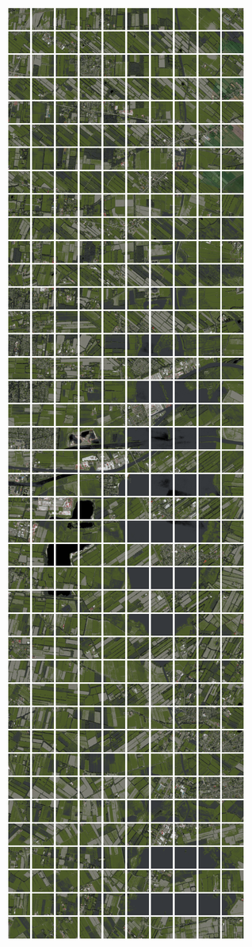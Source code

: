 <html>
<div>
<img src="https://github.com/HakkaTjakka/NL_TILE_MAP/blob/main/18/640/-1068/r.6400.-10680.png" height="44" width="44">
<img src="https://github.com/HakkaTjakka/NL_TILE_MAP/blob/main/18/640/-1068/r.6401.-10680.png" height="44" width="44">
<img src="https://github.com/HakkaTjakka/NL_TILE_MAP/blob/main/18/640/-1068/r.6402.-10680.png" height="44" width="44">
<img src="https://github.com/HakkaTjakka/NL_TILE_MAP/blob/main/18/640/-1068/r.6403.-10680.png" height="44" width="44">
<img src="https://github.com/HakkaTjakka/NL_TILE_MAP/blob/main/18/640/-1068/r.6404.-10680.png" height="44" width="44">
<img src="https://github.com/HakkaTjakka/NL_TILE_MAP/blob/main/18/640/-1068/r.6405.-10680.png" height="44" width="44">
<img src="https://github.com/HakkaTjakka/NL_TILE_MAP/blob/main/18/640/-1068/r.6406.-10680.png" height="44" width="44">
<img src="https://github.com/HakkaTjakka/NL_TILE_MAP/blob/main/18/640/-1068/r.6407.-10680.png" height="44" width="44">
<img src="https://github.com/HakkaTjakka/NL_TILE_MAP/blob/main/18/640/-1068/r.6408.-10680.png" height="44" width="44">
<img src="https://github.com/HakkaTjakka/NL_TILE_MAP/blob/main/18/640/-1068/r.6409.-10680.png" height="44" width="44">
<img src="https://github.com/HakkaTjakka/NL_TILE_MAP/blob/main/18/641/-1068/r.6410.-10680.png" height="44" width="44">
<img src="https://github.com/HakkaTjakka/NL_TILE_MAP/blob/main/18/641/-1068/r.6411.-10680.png" height="44" width="44">
<img src="https://github.com/HakkaTjakka/NL_TILE_MAP/blob/main/18/641/-1068/r.6412.-10680.png" height="44" width="44">
<img src="https://github.com/HakkaTjakka/NL_TILE_MAP/blob/main/18/641/-1068/r.6413.-10680.png" height="44" width="44">
<img src="https://github.com/HakkaTjakka/NL_TILE_MAP/blob/main/18/641/-1068/r.6414.-10680.png" height="44" width="44">
<img src="https://github.com/HakkaTjakka/NL_TILE_MAP/blob/main/18/641/-1068/r.6415.-10680.png" height="44" width="44">
<img src="https://github.com/HakkaTjakka/NL_TILE_MAP/blob/main/18/641/-1068/r.6416.-10680.png" height="44" width="44">
<img src="https://github.com/HakkaTjakka/NL_TILE_MAP/blob/main/18/641/-1068/r.6417.-10680.png" height="44" width="44">
<img src="https://github.com/HakkaTjakka/NL_TILE_MAP/blob/main/18/641/-1068/r.6418.-10680.png" height="44" width="44">
<img src="https://github.com/HakkaTjakka/NL_TILE_MAP/blob/main/18/641/-1068/r.6419.-10680.png" height="44" width="44">
<br>
<img src="https://github.com/HakkaTjakka/NL_TILE_MAP/blob/main/18/640/-1068/r.6400.-10679.png" height="44" width="44">
<img src="https://github.com/HakkaTjakka/NL_TILE_MAP/blob/main/18/640/-1068/r.6401.-10679.png" height="44" width="44">
<img src="https://github.com/HakkaTjakka/NL_TILE_MAP/blob/main/18/640/-1068/r.6402.-10679.png" height="44" width="44">
<img src="https://github.com/HakkaTjakka/NL_TILE_MAP/blob/main/18/640/-1068/r.6403.-10679.png" height="44" width="44">
<img src="https://github.com/HakkaTjakka/NL_TILE_MAP/blob/main/18/640/-1068/r.6404.-10679.png" height="44" width="44">
<img src="https://github.com/HakkaTjakka/NL_TILE_MAP/blob/main/18/640/-1068/r.6405.-10679.png" height="44" width="44">
<img src="https://github.com/HakkaTjakka/NL_TILE_MAP/blob/main/18/640/-1068/r.6406.-10679.png" height="44" width="44">
<img src="https://github.com/HakkaTjakka/NL_TILE_MAP/blob/main/18/640/-1068/r.6407.-10679.png" height="44" width="44">
<img src="https://github.com/HakkaTjakka/NL_TILE_MAP/blob/main/18/640/-1068/r.6408.-10679.png" height="44" width="44">
<img src="https://github.com/HakkaTjakka/NL_TILE_MAP/blob/main/18/640/-1068/r.6409.-10679.png" height="44" width="44">
<img src="https://github.com/HakkaTjakka/NL_TILE_MAP/blob/main/18/641/-1068/r.6410.-10679.png" height="44" width="44">
<img src="https://github.com/HakkaTjakka/NL_TILE_MAP/blob/main/18/641/-1068/r.6411.-10679.png" height="44" width="44">
<img src="https://github.com/HakkaTjakka/NL_TILE_MAP/blob/main/18/641/-1068/r.6412.-10679.png" height="44" width="44">
<img src="https://github.com/HakkaTjakka/NL_TILE_MAP/blob/main/18/641/-1068/r.6413.-10679.png" height="44" width="44">
<img src="https://github.com/HakkaTjakka/NL_TILE_MAP/blob/main/18/641/-1068/r.6414.-10679.png" height="44" width="44">
<img src="https://github.com/HakkaTjakka/NL_TILE_MAP/blob/main/18/641/-1068/r.6415.-10679.png" height="44" width="44">
<img src="https://github.com/HakkaTjakka/NL_TILE_MAP/blob/main/18/641/-1068/r.6416.-10679.png" height="44" width="44">
<img src="https://github.com/HakkaTjakka/NL_TILE_MAP/blob/main/18/641/-1068/r.6417.-10679.png" height="44" width="44">
<img src="https://github.com/HakkaTjakka/NL_TILE_MAP/blob/main/18/641/-1068/r.6418.-10679.png" height="44" width="44">
<img src="https://github.com/HakkaTjakka/NL_TILE_MAP/blob/main/18/641/-1068/r.6419.-10679.png" height="44" width="44">
<br>
<img src="https://github.com/HakkaTjakka/NL_TILE_MAP/blob/main/18/640/-1068/r.6400.-10678.png" height="44" width="44">
<img src="https://github.com/HakkaTjakka/NL_TILE_MAP/blob/main/18/640/-1068/r.6401.-10678.png" height="44" width="44">
<img src="https://github.com/HakkaTjakka/NL_TILE_MAP/blob/main/18/640/-1068/r.6402.-10678.png" height="44" width="44">
<img src="https://github.com/HakkaTjakka/NL_TILE_MAP/blob/main/18/640/-1068/r.6403.-10678.png" height="44" width="44">
<img src="https://github.com/HakkaTjakka/NL_TILE_MAP/blob/main/18/640/-1068/r.6404.-10678.png" height="44" width="44">
<img src="https://github.com/HakkaTjakka/NL_TILE_MAP/blob/main/18/640/-1068/r.6405.-10678.png" height="44" width="44">
<img src="https://github.com/HakkaTjakka/NL_TILE_MAP/blob/main/18/640/-1068/r.6406.-10678.png" height="44" width="44">
<img src="https://github.com/HakkaTjakka/NL_TILE_MAP/blob/main/18/640/-1068/r.6407.-10678.png" height="44" width="44">
<img src="https://github.com/HakkaTjakka/NL_TILE_MAP/blob/main/18/640/-1068/r.6408.-10678.png" height="44" width="44">
<img src="https://github.com/HakkaTjakka/NL_TILE_MAP/blob/main/18/640/-1068/r.6409.-10678.png" height="44" width="44">
<img src="https://github.com/HakkaTjakka/NL_TILE_MAP/blob/main/18/641/-1068/r.6410.-10678.png" height="44" width="44">
<img src="https://github.com/HakkaTjakka/NL_TILE_MAP/blob/main/18/641/-1068/r.6411.-10678.png" height="44" width="44">
<img src="https://github.com/HakkaTjakka/NL_TILE_MAP/blob/main/18/641/-1068/r.6412.-10678.png" height="44" width="44">
<img src="https://github.com/HakkaTjakka/NL_TILE_MAP/blob/main/18/641/-1068/r.6413.-10678.png" height="44" width="44">
<img src="https://github.com/HakkaTjakka/NL_TILE_MAP/blob/main/18/641/-1068/r.6414.-10678.png" height="44" width="44">
<img src="https://github.com/HakkaTjakka/NL_TILE_MAP/blob/main/18/641/-1068/r.6415.-10678.png" height="44" width="44">
<img src="https://github.com/HakkaTjakka/NL_TILE_MAP/blob/main/18/641/-1068/r.6416.-10678.png" height="44" width="44">
<img src="https://github.com/HakkaTjakka/NL_TILE_MAP/blob/main/18/641/-1068/r.6417.-10678.png" height="44" width="44">
<img src="https://github.com/HakkaTjakka/NL_TILE_MAP/blob/main/18/641/-1068/r.6418.-10678.png" height="44" width="44">
<img src="https://github.com/HakkaTjakka/NL_TILE_MAP/blob/main/18/641/-1068/r.6419.-10678.png" height="44" width="44">
<br>
<img src="https://github.com/HakkaTjakka/NL_TILE_MAP/blob/main/18/640/-1068/r.6400.-10677.png" height="44" width="44">
<img src="https://github.com/HakkaTjakka/NL_TILE_MAP/blob/main/18/640/-1068/r.6401.-10677.png" height="44" width="44">
<img src="https://github.com/HakkaTjakka/NL_TILE_MAP/blob/main/18/640/-1068/r.6402.-10677.png" height="44" width="44">
<img src="https://github.com/HakkaTjakka/NL_TILE_MAP/blob/main/18/640/-1068/r.6403.-10677.png" height="44" width="44">
<img src="https://github.com/HakkaTjakka/NL_TILE_MAP/blob/main/18/640/-1068/r.6404.-10677.png" height="44" width="44">
<img src="https://github.com/HakkaTjakka/NL_TILE_MAP/blob/main/18/640/-1068/r.6405.-10677.png" height="44" width="44">
<img src="https://github.com/HakkaTjakka/NL_TILE_MAP/blob/main/18/640/-1068/r.6406.-10677.png" height="44" width="44">
<img src="https://github.com/HakkaTjakka/NL_TILE_MAP/blob/main/18/640/-1068/r.6407.-10677.png" height="44" width="44">
<img src="https://github.com/HakkaTjakka/NL_TILE_MAP/blob/main/18/640/-1068/r.6408.-10677.png" height="44" width="44">
<img src="https://github.com/HakkaTjakka/NL_TILE_MAP/blob/main/18/640/-1068/r.6409.-10677.png" height="44" width="44">
<img src="https://github.com/HakkaTjakka/NL_TILE_MAP/blob/main/18/641/-1068/r.6410.-10677.png" height="44" width="44">
<img src="https://github.com/HakkaTjakka/NL_TILE_MAP/blob/main/18/641/-1068/r.6411.-10677.png" height="44" width="44">
<img src="https://github.com/HakkaTjakka/NL_TILE_MAP/blob/main/18/641/-1068/r.6412.-10677.png" height="44" width="44">
<img src="https://github.com/HakkaTjakka/NL_TILE_MAP/blob/main/18/641/-1068/r.6413.-10677.png" height="44" width="44">
<img src="https://github.com/HakkaTjakka/NL_TILE_MAP/blob/main/18/641/-1068/r.6414.-10677.png" height="44" width="44">
<img src="https://github.com/HakkaTjakka/NL_TILE_MAP/blob/main/18/641/-1068/r.6415.-10677.png" height="44" width="44">
<img src="https://github.com/HakkaTjakka/NL_TILE_MAP/blob/main/18/641/-1068/r.6416.-10677.png" height="44" width="44">
<img src="https://github.com/HakkaTjakka/NL_TILE_MAP/blob/main/18/641/-1068/r.6417.-10677.png" height="44" width="44">
<img src="https://github.com/HakkaTjakka/NL_TILE_MAP/blob/main/18/641/-1068/r.6418.-10677.png" height="44" width="44">
<img src="https://github.com/HakkaTjakka/NL_TILE_MAP/blob/main/18/641/-1068/r.6419.-10677.png" height="44" width="44">
<br>
<img src="https://github.com/HakkaTjakka/NL_TILE_MAP/blob/main/18/640/-1068/r.6400.-10676.png" height="44" width="44">
<img src="https://github.com/HakkaTjakka/NL_TILE_MAP/blob/main/18/640/-1068/r.6401.-10676.png" height="44" width="44">
<img src="https://github.com/HakkaTjakka/NL_TILE_MAP/blob/main/18/640/-1068/r.6402.-10676.png" height="44" width="44">
<img src="https://github.com/HakkaTjakka/NL_TILE_MAP/blob/main/18/640/-1068/r.6403.-10676.png" height="44" width="44">
<img src="https://github.com/HakkaTjakka/NL_TILE_MAP/blob/main/18/640/-1068/r.6404.-10676.png" height="44" width="44">
<img src="https://github.com/HakkaTjakka/NL_TILE_MAP/blob/main/18/640/-1068/r.6405.-10676.png" height="44" width="44">
<img src="https://github.com/HakkaTjakka/NL_TILE_MAP/blob/main/18/640/-1068/r.6406.-10676.png" height="44" width="44">
<img src="https://github.com/HakkaTjakka/NL_TILE_MAP/blob/main/18/640/-1068/r.6407.-10676.png" height="44" width="44">
<img src="https://github.com/HakkaTjakka/NL_TILE_MAP/blob/main/18/640/-1068/r.6408.-10676.png" height="44" width="44">
<img src="https://github.com/HakkaTjakka/NL_TILE_MAP/blob/main/18/640/-1068/r.6409.-10676.png" height="44" width="44">
<img src="https://github.com/HakkaTjakka/NL_TILE_MAP/blob/main/18/641/-1068/r.6410.-10676.png" height="44" width="44">
<img src="https://github.com/HakkaTjakka/NL_TILE_MAP/blob/main/18/641/-1068/r.6411.-10676.png" height="44" width="44">
<img src="https://github.com/HakkaTjakka/NL_TILE_MAP/blob/main/18/641/-1068/r.6412.-10676.png" height="44" width="44">
<img src="https://github.com/HakkaTjakka/NL_TILE_MAP/blob/main/18/641/-1068/r.6413.-10676.png" height="44" width="44">
<img src="https://github.com/HakkaTjakka/NL_TILE_MAP/blob/main/18/641/-1068/r.6414.-10676.png" height="44" width="44">
<img src="https://github.com/HakkaTjakka/NL_TILE_MAP/blob/main/18/641/-1068/r.6415.-10676.png" height="44" width="44">
<img src="https://github.com/HakkaTjakka/NL_TILE_MAP/blob/main/18/641/-1068/r.6416.-10676.png" height="44" width="44">
<img src="https://github.com/HakkaTjakka/NL_TILE_MAP/blob/main/18/641/-1068/r.6417.-10676.png" height="44" width="44">
<img src="https://github.com/HakkaTjakka/NL_TILE_MAP/blob/main/18/641/-1068/r.6418.-10676.png" height="44" width="44">
<img src="https://github.com/HakkaTjakka/NL_TILE_MAP/blob/main/18/641/-1068/r.6419.-10676.png" height="44" width="44">
<br>
<img src="https://github.com/HakkaTjakka/NL_TILE_MAP/blob/main/18/640/-1068/r.6400.-10675.png" height="44" width="44">
<img src="https://github.com/HakkaTjakka/NL_TILE_MAP/blob/main/18/640/-1068/r.6401.-10675.png" height="44" width="44">
<img src="https://github.com/HakkaTjakka/NL_TILE_MAP/blob/main/18/640/-1068/r.6402.-10675.png" height="44" width="44">
<img src="https://github.com/HakkaTjakka/NL_TILE_MAP/blob/main/18/640/-1068/r.6403.-10675.png" height="44" width="44">
<img src="https://github.com/HakkaTjakka/NL_TILE_MAP/blob/main/18/640/-1068/r.6404.-10675.png" height="44" width="44">
<img src="https://github.com/HakkaTjakka/NL_TILE_MAP/blob/main/18/640/-1068/r.6405.-10675.png" height="44" width="44">
<img src="https://github.com/HakkaTjakka/NL_TILE_MAP/blob/main/18/640/-1068/r.6406.-10675.png" height="44" width="44">
<img src="https://github.com/HakkaTjakka/NL_TILE_MAP/blob/main/18/640/-1068/r.6407.-10675.png" height="44" width="44">
<img src="https://github.com/HakkaTjakka/NL_TILE_MAP/blob/main/18/640/-1068/r.6408.-10675.png" height="44" width="44">
<img src="https://github.com/HakkaTjakka/NL_TILE_MAP/blob/main/18/640/-1068/r.6409.-10675.png" height="44" width="44">
<img src="https://github.com/HakkaTjakka/NL_TILE_MAP/blob/main/18/641/-1068/r.6410.-10675.png" height="44" width="44">
<img src="https://github.com/HakkaTjakka/NL_TILE_MAP/blob/main/18/641/-1068/r.6411.-10675.png" height="44" width="44">
<img src="https://github.com/HakkaTjakka/NL_TILE_MAP/blob/main/18/641/-1068/r.6412.-10675.png" height="44" width="44">
<img src="https://github.com/HakkaTjakka/NL_TILE_MAP/blob/main/18/641/-1068/r.6413.-10675.png" height="44" width="44">
<img src="https://github.com/HakkaTjakka/NL_TILE_MAP/blob/main/18/641/-1068/r.6414.-10675.png" height="44" width="44">
<img src="https://github.com/HakkaTjakka/NL_TILE_MAP/blob/main/18/641/-1068/r.6415.-10675.png" height="44" width="44">
<img src="https://github.com/HakkaTjakka/NL_TILE_MAP/blob/main/18/641/-1068/r.6416.-10675.png" height="44" width="44">
<img src="https://github.com/HakkaTjakka/NL_TILE_MAP/blob/main/18/641/-1068/r.6417.-10675.png" height="44" width="44">
<img src="https://github.com/HakkaTjakka/NL_TILE_MAP/blob/main/18/641/-1068/r.6418.-10675.png" height="44" width="44">
<img src="https://github.com/HakkaTjakka/NL_TILE_MAP/blob/main/18/641/-1068/r.6419.-10675.png" height="44" width="44">
<br>
<img src="https://github.com/HakkaTjakka/NL_TILE_MAP/blob/main/18/640/-1068/r.6400.-10674.png" height="44" width="44">
<img src="https://github.com/HakkaTjakka/NL_TILE_MAP/blob/main/18/640/-1068/r.6401.-10674.png" height="44" width="44">
<img src="https://github.com/HakkaTjakka/NL_TILE_MAP/blob/main/18/640/-1068/r.6402.-10674.png" height="44" width="44">
<img src="https://github.com/HakkaTjakka/NL_TILE_MAP/blob/main/18/640/-1068/r.6403.-10674.png" height="44" width="44">
<img src="https://github.com/HakkaTjakka/NL_TILE_MAP/blob/main/18/640/-1068/r.6404.-10674.png" height="44" width="44">
<img src="https://github.com/HakkaTjakka/NL_TILE_MAP/blob/main/18/640/-1068/r.6405.-10674.png" height="44" width="44">
<img src="https://github.com/HakkaTjakka/NL_TILE_MAP/blob/main/18/640/-1068/r.6406.-10674.png" height="44" width="44">
<img src="https://github.com/HakkaTjakka/NL_TILE_MAP/blob/main/18/640/-1068/r.6407.-10674.png" height="44" width="44">
<img src="https://github.com/HakkaTjakka/NL_TILE_MAP/blob/main/18/640/-1068/r.6408.-10674.png" height="44" width="44">
<img src="https://github.com/HakkaTjakka/NL_TILE_MAP/blob/main/18/640/-1068/r.6409.-10674.png" height="44" width="44">
<img src="https://github.com/HakkaTjakka/NL_TILE_MAP/blob/main/18/641/-1068/r.6410.-10674.png" height="44" width="44">
<img src="https://github.com/HakkaTjakka/NL_TILE_MAP/blob/main/18/641/-1068/r.6411.-10674.png" height="44" width="44">
<img src="https://github.com/HakkaTjakka/NL_TILE_MAP/blob/main/18/641/-1068/r.6412.-10674.png" height="44" width="44">
<img src="https://github.com/HakkaTjakka/NL_TILE_MAP/blob/main/18/641/-1068/r.6413.-10674.png" height="44" width="44">
<img src="https://github.com/HakkaTjakka/NL_TILE_MAP/blob/main/18/641/-1068/r.6414.-10674.png" height="44" width="44">
<img src="https://github.com/HakkaTjakka/NL_TILE_MAP/blob/main/18/641/-1068/r.6415.-10674.png" height="44" width="44">
<img src="https://github.com/HakkaTjakka/NL_TILE_MAP/blob/main/18/641/-1068/r.6416.-10674.png" height="44" width="44">
<img src="https://github.com/HakkaTjakka/NL_TILE_MAP/blob/main/18/641/-1068/r.6417.-10674.png" height="44" width="44">
<img src="https://github.com/HakkaTjakka/NL_TILE_MAP/blob/main/18/641/-1068/r.6418.-10674.png" height="44" width="44">
<img src="https://github.com/HakkaTjakka/NL_TILE_MAP/blob/main/18/641/-1068/r.6419.-10674.png" height="44" width="44">
<br>
<img src="https://github.com/HakkaTjakka/NL_TILE_MAP/blob/main/18/640/-1068/r.6400.-10673.png" height="44" width="44">
<img src="https://github.com/HakkaTjakka/NL_TILE_MAP/blob/main/18/640/-1068/r.6401.-10673.png" height="44" width="44">
<img src="https://github.com/HakkaTjakka/NL_TILE_MAP/blob/main/18/640/-1068/r.6402.-10673.png" height="44" width="44">
<img src="https://github.com/HakkaTjakka/NL_TILE_MAP/blob/main/18/640/-1068/r.6403.-10673.png" height="44" width="44">
<img src="https://github.com/HakkaTjakka/NL_TILE_MAP/blob/main/18/640/-1068/r.6404.-10673.png" height="44" width="44">
<img src="https://github.com/HakkaTjakka/NL_TILE_MAP/blob/main/18/640/-1068/r.6405.-10673.png" height="44" width="44">
<img src="https://github.com/HakkaTjakka/NL_TILE_MAP/blob/main/18/640/-1068/r.6406.-10673.png" height="44" width="44">
<img src="https://github.com/HakkaTjakka/NL_TILE_MAP/blob/main/18/640/-1068/r.6407.-10673.png" height="44" width="44">
<img src="https://github.com/HakkaTjakka/NL_TILE_MAP/blob/main/18/640/-1068/r.6408.-10673.png" height="44" width="44">
<img src="https://github.com/HakkaTjakka/NL_TILE_MAP/blob/main/18/640/-1068/r.6409.-10673.png" height="44" width="44">
<img src="https://github.com/HakkaTjakka/NL_TILE_MAP/blob/main/18/641/-1068/r.6410.-10673.png" height="44" width="44">
<img src="https://github.com/HakkaTjakka/NL_TILE_MAP/blob/main/18/641/-1068/r.6411.-10673.png" height="44" width="44">
<img src="https://github.com/HakkaTjakka/NL_TILE_MAP/blob/main/18/641/-1068/r.6412.-10673.png" height="44" width="44">
<img src="https://github.com/HakkaTjakka/NL_TILE_MAP/blob/main/18/641/-1068/r.6413.-10673.png" height="44" width="44">
<img src="https://github.com/HakkaTjakka/NL_TILE_MAP/blob/main/18/641/-1068/r.6414.-10673.png" height="44" width="44">
<img src="https://github.com/HakkaTjakka/NL_TILE_MAP/blob/main/18/641/-1068/r.6415.-10673.png" height="44" width="44">
<img src="https://github.com/HakkaTjakka/NL_TILE_MAP/blob/main/18/641/-1068/r.6416.-10673.png" height="44" width="44">
<img src="https://github.com/HakkaTjakka/NL_TILE_MAP/blob/main/18/641/-1068/r.6417.-10673.png" height="44" width="44">
<img src="https://github.com/HakkaTjakka/NL_TILE_MAP/blob/main/18/641/-1068/r.6418.-10673.png" height="44" width="44">
<img src="https://github.com/HakkaTjakka/NL_TILE_MAP/blob/main/18/641/-1068/r.6419.-10673.png" height="44" width="44">
<br>
<img src="https://github.com/HakkaTjakka/NL_TILE_MAP/blob/main/18/640/-1068/r.6400.-10672.png" height="44" width="44">
<img src="https://github.com/HakkaTjakka/NL_TILE_MAP/blob/main/18/640/-1068/r.6401.-10672.png" height="44" width="44">
<img src="https://github.com/HakkaTjakka/NL_TILE_MAP/blob/main/18/640/-1068/r.6402.-10672.png" height="44" width="44">
<img src="https://github.com/HakkaTjakka/NL_TILE_MAP/blob/main/18/640/-1068/r.6403.-10672.png" height="44" width="44">
<img src="https://github.com/HakkaTjakka/NL_TILE_MAP/blob/main/18/640/-1068/r.6404.-10672.png" height="44" width="44">
<img src="https://github.com/HakkaTjakka/NL_TILE_MAP/blob/main/18/640/-1068/r.6405.-10672.png" height="44" width="44">
<img src="https://github.com/HakkaTjakka/NL_TILE_MAP/blob/main/18/640/-1068/r.6406.-10672.png" height="44" width="44">
<img src="https://github.com/HakkaTjakka/NL_TILE_MAP/blob/main/18/640/-1068/r.6407.-10672.png" height="44" width="44">
<img src="https://github.com/HakkaTjakka/NL_TILE_MAP/blob/main/18/640/-1068/r.6408.-10672.png" height="44" width="44">
<img src="https://github.com/HakkaTjakka/NL_TILE_MAP/blob/main/18/640/-1068/r.6409.-10672.png" height="44" width="44">
<img src="https://github.com/HakkaTjakka/NL_TILE_MAP/blob/main/18/641/-1068/r.6410.-10672.png" height="44" width="44">
<img src="https://github.com/HakkaTjakka/NL_TILE_MAP/blob/main/18/641/-1068/r.6411.-10672.png" height="44" width="44">
<img src="https://github.com/HakkaTjakka/NL_TILE_MAP/blob/main/18/641/-1068/r.6412.-10672.png" height="44" width="44">
<img src="https://github.com/HakkaTjakka/NL_TILE_MAP/blob/main/18/641/-1068/r.6413.-10672.png" height="44" width="44">
<img src="https://github.com/HakkaTjakka/NL_TILE_MAP/blob/main/18/641/-1068/r.6414.-10672.png" height="44" width="44">
<img src="https://github.com/HakkaTjakka/NL_TILE_MAP/blob/main/18/641/-1068/r.6415.-10672.png" height="44" width="44">
<img src="https://github.com/HakkaTjakka/NL_TILE_MAP/blob/main/18/641/-1068/r.6416.-10672.png" height="44" width="44">
<img src="https://github.com/HakkaTjakka/NL_TILE_MAP/blob/main/18/641/-1068/r.6417.-10672.png" height="44" width="44">
<img src="https://github.com/HakkaTjakka/NL_TILE_MAP/blob/main/18/641/-1068/r.6418.-10672.png" height="44" width="44">
<img src="https://github.com/HakkaTjakka/NL_TILE_MAP/blob/main/18/641/-1068/r.6419.-10672.png" height="44" width="44">
<br>
<img src="https://github.com/HakkaTjakka/NL_TILE_MAP/blob/main/18/640/-1068/r.6400.-10671.png" height="44" width="44">
<img src="https://github.com/HakkaTjakka/NL_TILE_MAP/blob/main/18/640/-1068/r.6401.-10671.png" height="44" width="44">
<img src="https://github.com/HakkaTjakka/NL_TILE_MAP/blob/main/18/640/-1068/r.6402.-10671.png" height="44" width="44">
<img src="https://github.com/HakkaTjakka/NL_TILE_MAP/blob/main/18/640/-1068/r.6403.-10671.png" height="44" width="44">
<img src="https://github.com/HakkaTjakka/NL_TILE_MAP/blob/main/18/640/-1068/r.6404.-10671.png" height="44" width="44">
<img src="https://github.com/HakkaTjakka/NL_TILE_MAP/blob/main/18/640/-1068/r.6405.-10671.png" height="44" width="44">
<img src="https://github.com/HakkaTjakka/NL_TILE_MAP/blob/main/18/640/-1068/r.6406.-10671.png" height="44" width="44">
<img src="https://github.com/HakkaTjakka/NL_TILE_MAP/blob/main/18/640/-1068/r.6407.-10671.png" height="44" width="44">
<img src="https://github.com/HakkaTjakka/NL_TILE_MAP/blob/main/18/640/-1068/r.6408.-10671.png" height="44" width="44">
<img src="https://github.com/HakkaTjakka/NL_TILE_MAP/blob/main/18/640/-1068/r.6409.-10671.png" height="44" width="44">
<img src="https://github.com/HakkaTjakka/NL_TILE_MAP/blob/main/18/641/-1068/r.6410.-10671.png" height="44" width="44">
<img src="https://github.com/HakkaTjakka/NL_TILE_MAP/blob/main/18/641/-1068/r.6411.-10671.png" height="44" width="44">
<img src="https://github.com/HakkaTjakka/NL_TILE_MAP/blob/main/18/641/-1068/r.6412.-10671.png" height="44" width="44">
<img src="https://github.com/HakkaTjakka/NL_TILE_MAP/blob/main/18/641/-1068/r.6413.-10671.png" height="44" width="44">
<img src="https://github.com/HakkaTjakka/NL_TILE_MAP/blob/main/18/641/-1068/r.6414.-10671.png" height="44" width="44">
<img src="https://github.com/HakkaTjakka/NL_TILE_MAP/blob/main/18/641/-1068/r.6415.-10671.png" height="44" width="44">
<img src="https://github.com/HakkaTjakka/NL_TILE_MAP/blob/main/18/641/-1068/r.6416.-10671.png" height="44" width="44">
<img src="https://github.com/HakkaTjakka/NL_TILE_MAP/blob/main/18/641/-1068/r.6417.-10671.png" height="44" width="44">
<img src="https://github.com/HakkaTjakka/NL_TILE_MAP/blob/main/18/641/-1068/r.6418.-10671.png" height="44" width="44">
<img src="https://github.com/HakkaTjakka/NL_TILE_MAP/blob/main/18/641/-1068/r.6419.-10671.png" height="44" width="44">
<br>
<img src="https://github.com/HakkaTjakka/NL_TILE_MAP/blob/main/18/640/-1067/r.6400.-10670.png" height="44" width="44">
<img src="https://github.com/HakkaTjakka/NL_TILE_MAP/blob/main/18/640/-1067/r.6401.-10670.png" height="44" width="44">
<img src="https://github.com/HakkaTjakka/NL_TILE_MAP/blob/main/18/640/-1067/r.6402.-10670.png" height="44" width="44">
<img src="https://github.com/HakkaTjakka/NL_TILE_MAP/blob/main/18/640/-1067/r.6403.-10670.png" height="44" width="44">
<img src="https://github.com/HakkaTjakka/NL_TILE_MAP/blob/main/18/640/-1067/r.6404.-10670.png" height="44" width="44">
<img src="https://github.com/HakkaTjakka/NL_TILE_MAP/blob/main/18/640/-1067/r.6405.-10670.png" height="44" width="44">
<img src="https://github.com/HakkaTjakka/NL_TILE_MAP/blob/main/18/640/-1067/r.6406.-10670.png" height="44" width="44">
<img src="https://github.com/HakkaTjakka/NL_TILE_MAP/blob/main/18/640/-1067/r.6407.-10670.png" height="44" width="44">
<img src="https://github.com/HakkaTjakka/NL_TILE_MAP/blob/main/18/640/-1067/r.6408.-10670.png" height="44" width="44">
<img src="https://github.com/HakkaTjakka/NL_TILE_MAP/blob/main/18/640/-1067/r.6409.-10670.png" height="44" width="44">
<img src="https://github.com/HakkaTjakka/NL_TILE_MAP/blob/main/18/641/-1067/r.6410.-10670.png" height="44" width="44">
<img src="https://github.com/HakkaTjakka/NL_TILE_MAP/blob/main/18/641/-1067/r.6411.-10670.png" height="44" width="44">
<img src="https://github.com/HakkaTjakka/NL_TILE_MAP/blob/main/18/641/-1067/r.6412.-10670.png" height="44" width="44">
<img src="https://github.com/HakkaTjakka/NL_TILE_MAP/blob/main/18/641/-1067/r.6413.-10670.png" height="44" width="44">
<img src="https://github.com/HakkaTjakka/NL_TILE_MAP/blob/main/18/641/-1067/r.6414.-10670.png" height="44" width="44">
<img src="https://github.com/HakkaTjakka/NL_TILE_MAP/blob/main/18/641/-1067/r.6415.-10670.png" height="44" width="44">
<img src="https://github.com/HakkaTjakka/NL_TILE_MAP/blob/main/18/641/-1067/r.6416.-10670.png" height="44" width="44">
<img src="https://github.com/HakkaTjakka/NL_TILE_MAP/blob/main/18/641/-1067/r.6417.-10670.png" height="44" width="44">
<img src="https://github.com/HakkaTjakka/NL_TILE_MAP/blob/main/18/641/-1067/r.6418.-10670.png" height="44" width="44">
<img src="https://github.com/HakkaTjakka/NL_TILE_MAP/blob/main/18/641/-1067/r.6419.-10670.png" height="44" width="44">
<br>
<img src="https://github.com/HakkaTjakka/NL_TILE_MAP/blob/main/18/640/-1067/r.6400.-10669.png" height="44" width="44">
<img src="https://github.com/HakkaTjakka/NL_TILE_MAP/blob/main/18/640/-1067/r.6401.-10669.png" height="44" width="44">
<img src="https://github.com/HakkaTjakka/NL_TILE_MAP/blob/main/18/640/-1067/r.6402.-10669.png" height="44" width="44">
<img src="https://github.com/HakkaTjakka/NL_TILE_MAP/blob/main/18/640/-1067/r.6403.-10669.png" height="44" width="44">
<img src="https://github.com/HakkaTjakka/NL_TILE_MAP/blob/main/18/640/-1067/r.6404.-10669.png" height="44" width="44">
<img src="https://github.com/HakkaTjakka/NL_TILE_MAP/blob/main/18/640/-1067/r.6405.-10669.png" height="44" width="44">
<img src="https://github.com/HakkaTjakka/NL_TILE_MAP/blob/main/18/640/-1067/r.6406.-10669.png" height="44" width="44">
<img src="https://github.com/HakkaTjakka/NL_TILE_MAP/blob/main/18/640/-1067/r.6407.-10669.png" height="44" width="44">
<img src="https://github.com/HakkaTjakka/NL_TILE_MAP/blob/main/18/640/-1067/r.6408.-10669.png" height="44" width="44">
<img src="https://github.com/HakkaTjakka/NL_TILE_MAP/blob/main/18/640/-1067/r.6409.-10669.png" height="44" width="44">
<img src="https://github.com/HakkaTjakka/NL_TILE_MAP/blob/main/18/641/-1067/r.6410.-10669.png" height="44" width="44">
<img src="https://github.com/HakkaTjakka/NL_TILE_MAP/blob/main/18/641/-1067/r.6411.-10669.png" height="44" width="44">
<img src="https://github.com/HakkaTjakka/NL_TILE_MAP/blob/main/18/641/-1067/r.6412.-10669.png" height="44" width="44">
<img src="https://github.com/HakkaTjakka/NL_TILE_MAP/blob/main/18/641/-1067/r.6413.-10669.png" height="44" width="44">
<img src="https://github.com/HakkaTjakka/NL_TILE_MAP/blob/main/18/641/-1067/r.6414.-10669.png" height="44" width="44">
<img src="https://github.com/HakkaTjakka/NL_TILE_MAP/blob/main/18/641/-1067/r.6415.-10669.png" height="44" width="44">
<img src="https://github.com/HakkaTjakka/NL_TILE_MAP/blob/main/18/641/-1067/r.6416.-10669.png" height="44" width="44">
<img src="https://github.com/HakkaTjakka/NL_TILE_MAP/blob/main/18/641/-1067/r.6417.-10669.png" height="44" width="44">
<img src="https://github.com/HakkaTjakka/NL_TILE_MAP/blob/main/18/641/-1067/r.6418.-10669.png" height="44" width="44">
<img src="https://github.com/HakkaTjakka/NL_TILE_MAP/blob/main/18/641/-1067/r.6419.-10669.png" height="44" width="44">
<br>
<img src="https://github.com/HakkaTjakka/NL_TILE_MAP/blob/main/18/640/-1067/r.6400.-10668.png" height="44" width="44">
<img src="https://github.com/HakkaTjakka/NL_TILE_MAP/blob/main/18/640/-1067/r.6401.-10668.png" height="44" width="44">
<img src="https://github.com/HakkaTjakka/NL_TILE_MAP/blob/main/18/640/-1067/r.6402.-10668.png" height="44" width="44">
<img src="https://github.com/HakkaTjakka/NL_TILE_MAP/blob/main/18/640/-1067/r.6403.-10668.png" height="44" width="44">
<img src="https://github.com/HakkaTjakka/NL_TILE_MAP/blob/main/18/640/-1067/r.6404.-10668.png" height="44" width="44">
<img src="https://github.com/HakkaTjakka/NL_TILE_MAP/blob/main/18/640/-1067/r.6405.-10668.png" height="44" width="44">
<img src="https://github.com/HakkaTjakka/NL_TILE_MAP/blob/main/18/640/-1067/r.6406.-10668.png" height="44" width="44">
<img src="https://github.com/HakkaTjakka/NL_TILE_MAP/blob/main/18/640/-1067/r.6407.-10668.png" height="44" width="44">
<img src="https://github.com/HakkaTjakka/NL_TILE_MAP/blob/main/18/640/-1067/r.6408.-10668.png" height="44" width="44">
<img src="https://github.com/HakkaTjakka/NL_TILE_MAP/blob/main/18/640/-1067/r.6409.-10668.png" height="44" width="44">
<img src="https://github.com/HakkaTjakka/NL_TILE_MAP/blob/main/18/641/-1067/r.6410.-10668.png" height="44" width="44">
<img src="https://github.com/HakkaTjakka/NL_TILE_MAP/blob/main/18/641/-1067/r.6411.-10668.png" height="44" width="44">
<img src="https://github.com/HakkaTjakka/NL_TILE_MAP/blob/main/18/641/-1067/r.6412.-10668.png" height="44" width="44">
<img src="https://github.com/HakkaTjakka/NL_TILE_MAP/blob/main/18/641/-1067/r.6413.-10668.png" height="44" width="44">
<img src="https://github.com/HakkaTjakka/NL_TILE_MAP/blob/main/18/641/-1067/r.6414.-10668.png" height="44" width="44">
<img src="https://github.com/HakkaTjakka/NL_TILE_MAP/blob/main/18/641/-1067/r.6415.-10668.png" height="44" width="44">
<img src="https://github.com/HakkaTjakka/NL_TILE_MAP/blob/main/18/641/-1067/r.6416.-10668.png" height="44" width="44">
<img src="https://github.com/HakkaTjakka/NL_TILE_MAP/blob/main/18/641/-1067/r.6417.-10668.png" height="44" width="44">
<img src="https://github.com/HakkaTjakka/NL_TILE_MAP/blob/main/18/641/-1067/r.6418.-10668.png" height="44" width="44">
<img src="https://github.com/HakkaTjakka/NL_TILE_MAP/blob/main/18/641/-1067/r.6419.-10668.png" height="44" width="44">
<br>
<img src="https://github.com/HakkaTjakka/NL_TILE_MAP/blob/main/18/640/-1067/r.6400.-10667.png" height="44" width="44">
<img src="https://github.com/HakkaTjakka/NL_TILE_MAP/blob/main/18/640/-1067/r.6401.-10667.png" height="44" width="44">
<img src="https://github.com/HakkaTjakka/NL_TILE_MAP/blob/main/18/640/-1067/r.6402.-10667.png" height="44" width="44">
<img src="https://github.com/HakkaTjakka/NL_TILE_MAP/blob/main/18/640/-1067/r.6403.-10667.png" height="44" width="44">
<img src="https://github.com/HakkaTjakka/NL_TILE_MAP/blob/main/18/640/-1067/r.6404.-10667.png" height="44" width="44">
<img src="https://github.com/HakkaTjakka/NL_TILE_MAP/blob/main/18/640/-1067/r.6405.-10667.png" height="44" width="44">
<img src="https://github.com/HakkaTjakka/NL_TILE_MAP/blob/main/18/640/-1067/r.6406.-10667.png" height="44" width="44">
<img src="https://github.com/HakkaTjakka/NL_TILE_MAP/blob/main/18/640/-1067/r.6407.-10667.png" height="44" width="44">
<img src="https://github.com/HakkaTjakka/NL_TILE_MAP/blob/main/18/640/-1067/r.6408.-10667.png" height="44" width="44">
<img src="https://github.com/HakkaTjakka/NL_TILE_MAP/blob/main/18/640/-1067/r.6409.-10667.png" height="44" width="44">
<img src="https://github.com/HakkaTjakka/NL_TILE_MAP/blob/main/18/641/-1067/r.6410.-10667.png" height="44" width="44">
<img src="https://github.com/HakkaTjakka/NL_TILE_MAP/blob/main/18/641/-1067/r.6411.-10667.png" height="44" width="44">
<img src="https://github.com/HakkaTjakka/NL_TILE_MAP/blob/main/18/641/-1067/r.6412.-10667.png" height="44" width="44">
<img src="https://github.com/HakkaTjakka/NL_TILE_MAP/blob/main/18/641/-1067/r.6413.-10667.png" height="44" width="44">
<img src="https://github.com/HakkaTjakka/NL_TILE_MAP/blob/main/18/641/-1067/r.6414.-10667.png" height="44" width="44">
<img src="https://github.com/HakkaTjakka/NL_TILE_MAP/blob/main/18/641/-1067/r.6415.-10667.png" height="44" width="44">
<img src="https://github.com/HakkaTjakka/NL_TILE_MAP/blob/main/18/641/-1067/r.6416.-10667.png" height="44" width="44">
<img src="https://github.com/HakkaTjakka/NL_TILE_MAP/blob/main/18/641/-1067/r.6417.-10667.png" height="44" width="44">
<img src="https://github.com/HakkaTjakka/NL_TILE_MAP/blob/main/18/641/-1067/r.6418.-10667.png" height="44" width="44">
<img src="https://github.com/HakkaTjakka/NL_TILE_MAP/blob/main/18/641/-1067/r.6419.-10667.png" height="44" width="44">
<br>
<img src="https://github.com/HakkaTjakka/NL_TILE_MAP/blob/main/18/640/-1067/r.6400.-10666.png" height="44" width="44">
<img src="https://github.com/HakkaTjakka/NL_TILE_MAP/blob/main/18/640/-1067/r.6401.-10666.png" height="44" width="44">
<img src="https://github.com/HakkaTjakka/NL_TILE_MAP/blob/main/18/640/-1067/r.6402.-10666.png" height="44" width="44">
<img src="https://github.com/HakkaTjakka/NL_TILE_MAP/blob/main/18/640/-1067/r.6403.-10666.png" height="44" width="44">
<img src="https://github.com/HakkaTjakka/NL_TILE_MAP/blob/main/18/640/-1067/r.6404.-10666.png" height="44" width="44">
<img src="https://github.com/HakkaTjakka/NL_TILE_MAP/blob/main/18/640/-1067/r.6405.-10666.png" height="44" width="44">
<img src="https://github.com/HakkaTjakka/NL_TILE_MAP/blob/main/18/640/-1067/r.6406.-10666.png" height="44" width="44">
<img src="https://github.com/HakkaTjakka/NL_TILE_MAP/blob/main/18/640/-1067/r.6407.-10666.png" height="44" width="44">
<img src="https://github.com/HakkaTjakka/NL_TILE_MAP/blob/main/18/640/-1067/r.6408.-10666.png" height="44" width="44">
<img src="https://github.com/HakkaTjakka/NL_TILE_MAP/blob/main/18/640/-1067/r.6409.-10666.png" height="44" width="44">
<img src="https://github.com/HakkaTjakka/NL_TILE_MAP/blob/main/18/641/-1067/r.6410.-10666.png" height="44" width="44">
<img src="https://github.com/HakkaTjakka/NL_TILE_MAP/blob/main/18/641/-1067/r.6411.-10666.png" height="44" width="44">
<img src="https://github.com/HakkaTjakka/NL_TILE_MAP/blob/main/18/641/-1067/r.6412.-10666.png" height="44" width="44">
<img src="https://github.com/HakkaTjakka/NL_TILE_MAP/blob/main/18/641/-1067/r.6413.-10666.png" height="44" width="44">
<img src="https://github.com/HakkaTjakka/NL_TILE_MAP/blob/main/18/641/-1067/r.6414.-10666.png" height="44" width="44">
<img src="https://github.com/HakkaTjakka/NL_TILE_MAP/blob/main/18/641/-1067/r.6415.-10666.png" height="44" width="44">
<img src="https://github.com/HakkaTjakka/NL_TILE_MAP/blob/main/18/641/-1067/r.6416.-10666.png" height="44" width="44">
<img src="https://github.com/HakkaTjakka/NL_TILE_MAP/blob/main/18/641/-1067/r.6417.-10666.png" height="44" width="44">
<img src="https://github.com/HakkaTjakka/NL_TILE_MAP/blob/main/18/641/-1067/r.6418.-10666.png" height="44" width="44">
<img src="https://github.com/HakkaTjakka/NL_TILE_MAP/blob/main/18/641/-1067/r.6419.-10666.png" height="44" width="44">
<br>
<img src="https://github.com/HakkaTjakka/NL_TILE_MAP/blob/main/18/640/-1067/r.6400.-10665.png" height="44" width="44">
<img src="https://github.com/HakkaTjakka/NL_TILE_MAP/blob/main/18/640/-1067/r.6401.-10665.png" height="44" width="44">
<img src="https://github.com/HakkaTjakka/NL_TILE_MAP/blob/main/18/640/-1067/r.6402.-10665.png" height="44" width="44">
<img src="https://github.com/HakkaTjakka/NL_TILE_MAP/blob/main/18/640/-1067/r.6403.-10665.png" height="44" width="44">
<img src="https://github.com/HakkaTjakka/NL_TILE_MAP/blob/main/18/640/-1067/r.6404.-10665.png" height="44" width="44">
<img src="https://github.com/HakkaTjakka/NL_TILE_MAP/blob/main/18/640/-1067/r.6405.-10665.png" height="44" width="44">
<img src="https://github.com/HakkaTjakka/NL_TILE_MAP/blob/main/18/640/-1067/r.6406.-10665.png" height="44" width="44">
<img src="https://github.com/HakkaTjakka/NL_TILE_MAP/blob/main/18/640/-1067/r.6407.-10665.png" height="44" width="44">
<img src="https://github.com/HakkaTjakka/NL_TILE_MAP/blob/main/18/640/-1067/r.6408.-10665.png" height="44" width="44">
<img src="https://github.com/HakkaTjakka/NL_TILE_MAP/blob/main/18/640/-1067/r.6409.-10665.png" height="44" width="44">
<img src="https://github.com/HakkaTjakka/NL_TILE_MAP/blob/main/18/641/-1067/r.6410.-10665.png" height="44" width="44">
<img src="https://github.com/HakkaTjakka/NL_TILE_MAP/blob/main/18/641/-1067/r.6411.-10665.png" height="44" width="44">
<img src="https://github.com/HakkaTjakka/NL_TILE_MAP/blob/main/18/641/-1067/r.6412.-10665.png" height="44" width="44">
<img src="https://github.com/HakkaTjakka/NL_TILE_MAP/blob/main/18/641/-1067/r.6413.-10665.png" height="44" width="44">
<img src="https://github.com/HakkaTjakka/NL_TILE_MAP/blob/main/18/641/-1067/r.6414.-10665.png" height="44" width="44">
<img src="https://github.com/HakkaTjakka/NL_TILE_MAP/blob/main/18/641/-1067/r.6415.-10665.png" height="44" width="44">
<img src="https://github.com/HakkaTjakka/NL_TILE_MAP/blob/main/18/641/-1067/r.6416.-10665.png" height="44" width="44">
<img src="https://github.com/HakkaTjakka/NL_TILE_MAP/blob/main/18/641/-1067/r.6417.-10665.png" height="44" width="44">
<img src="https://github.com/HakkaTjakka/NL_TILE_MAP/blob/main/18/641/-1067/r.6418.-10665.png" height="44" width="44">
<img src="https://github.com/HakkaTjakka/NL_TILE_MAP/blob/main/18/641/-1067/r.6419.-10665.png" height="44" width="44">
<br>
<img src="https://github.com/HakkaTjakka/NL_TILE_MAP/blob/main/18/640/-1067/r.6400.-10664.png" height="44" width="44">
<img src="https://github.com/HakkaTjakka/NL_TILE_MAP/blob/main/18/640/-1067/r.6401.-10664.png" height="44" width="44">
<img src="https://github.com/HakkaTjakka/NL_TILE_MAP/blob/main/18/640/-1067/r.6402.-10664.png" height="44" width="44">
<img src="https://github.com/HakkaTjakka/NL_TILE_MAP/blob/main/18/640/-1067/r.6403.-10664.png" height="44" width="44">
<img src="https://github.com/HakkaTjakka/NL_TILE_MAP/blob/main/18/640/-1067/r.6404.-10664.png" height="44" width="44">
<img src="https://github.com/HakkaTjakka/NL_TILE_MAP/blob/main/18/640/-1067/r.6405.-10664.png" height="44" width="44">
<img src="https://github.com/HakkaTjakka/NL_TILE_MAP/blob/main/18/640/-1067/r.6406.-10664.png" height="44" width="44">
<img src="https://github.com/HakkaTjakka/NL_TILE_MAP/blob/main/18/640/-1067/r.6407.-10664.png" height="44" width="44">
<img src="https://github.com/HakkaTjakka/NL_TILE_MAP/blob/main/18/640/-1067/r.6408.-10664.png" height="44" width="44">
<img src="https://github.com/HakkaTjakka/NL_TILE_MAP/blob/main/18/640/-1067/r.6409.-10664.png" height="44" width="44">
<img src="https://github.com/HakkaTjakka/NL_TILE_MAP/blob/main/18/641/-1067/r.6410.-10664.png" height="44" width="44">
<img src="https://github.com/HakkaTjakka/NL_TILE_MAP/blob/main/18/641/-1067/r.6411.-10664.png" height="44" width="44">
<img src="https://github.com/HakkaTjakka/NL_TILE_MAP/blob/main/18/641/-1067/r.6412.-10664.png" height="44" width="44">
<img src="https://github.com/HakkaTjakka/NL_TILE_MAP/blob/main/18/641/-1067/r.6413.-10664.png" height="44" width="44">
<img src="https://github.com/HakkaTjakka/NL_TILE_MAP/blob/main/18/641/-1067/r.6414.-10664.png" height="44" width="44">
<img src="https://github.com/HakkaTjakka/NL_TILE_MAP/blob/main/18/641/-1067/r.6415.-10664.png" height="44" width="44">
<img src="https://github.com/HakkaTjakka/NL_TILE_MAP/blob/main/18/641/-1067/r.6416.-10664.png" height="44" width="44">
<img src="https://github.com/HakkaTjakka/NL_TILE_MAP/blob/main/18/641/-1067/r.6417.-10664.png" height="44" width="44">
<img src="https://github.com/HakkaTjakka/NL_TILE_MAP/blob/main/18/641/-1067/r.6418.-10664.png" height="44" width="44">
<img src="https://github.com/HakkaTjakka/NL_TILE_MAP/blob/main/18/641/-1067/r.6419.-10664.png" height="44" width="44">
<br>
<img src="https://github.com/HakkaTjakka/NL_TILE_MAP/blob/main/18/640/-1067/r.6400.-10663.png" height="44" width="44">
<img src="https://github.com/HakkaTjakka/NL_TILE_MAP/blob/main/18/640/-1067/r.6401.-10663.png" height="44" width="44">
<img src="https://github.com/HakkaTjakka/NL_TILE_MAP/blob/main/18/640/-1067/r.6402.-10663.png" height="44" width="44">
<img src="https://github.com/HakkaTjakka/NL_TILE_MAP/blob/main/18/640/-1067/r.6403.-10663.png" height="44" width="44">
<img src="https://github.com/HakkaTjakka/NL_TILE_MAP/blob/main/18/640/-1067/r.6404.-10663.png" height="44" width="44">
<img src="https://github.com/HakkaTjakka/NL_TILE_MAP/blob/main/18/640/-1067/r.6405.-10663.png" height="44" width="44">
<img src="https://github.com/HakkaTjakka/NL_TILE_MAP/blob/main/18/640/-1067/r.6406.-10663.png" height="44" width="44">
<img src="https://github.com/HakkaTjakka/NL_TILE_MAP/blob/main/18/640/-1067/r.6407.-10663.png" height="44" width="44">
<img src="https://github.com/HakkaTjakka/NL_TILE_MAP/blob/main/18/640/-1067/r.6408.-10663.png" height="44" width="44">
<img src="https://github.com/HakkaTjakka/NL_TILE_MAP/blob/main/18/640/-1067/r.6409.-10663.png" height="44" width="44">
<img src="https://github.com/HakkaTjakka/NL_TILE_MAP/blob/main/18/641/-1067/r.6410.-10663.png" height="44" width="44">
<img src="https://github.com/HakkaTjakka/NL_TILE_MAP/blob/main/18/641/-1067/r.6411.-10663.png" height="44" width="44">
<img src="https://github.com/HakkaTjakka/NL_TILE_MAP/blob/main/18/641/-1067/r.6412.-10663.png" height="44" width="44">
<img src="https://github.com/HakkaTjakka/NL_TILE_MAP/blob/main/18/641/-1067/r.6413.-10663.png" height="44" width="44">
<img src="https://github.com/HakkaTjakka/NL_TILE_MAP/blob/main/18/641/-1067/r.6414.-10663.png" height="44" width="44">
<img src="https://github.com/HakkaTjakka/NL_TILE_MAP/blob/main/18/641/-1067/r.6415.-10663.png" height="44" width="44">
<img src="https://github.com/HakkaTjakka/NL_TILE_MAP/blob/main/18/641/-1067/r.6416.-10663.png" height="44" width="44">
<img src="https://github.com/HakkaTjakka/NL_TILE_MAP/blob/main/18/641/-1067/r.6417.-10663.png" height="44" width="44">
<img src="https://github.com/HakkaTjakka/NL_TILE_MAP/blob/main/18/641/-1067/r.6418.-10663.png" height="44" width="44">
<img src="https://github.com/HakkaTjakka/NL_TILE_MAP/blob/main/18/641/-1067/r.6419.-10663.png" height="44" width="44">
<br>
<img src="https://github.com/HakkaTjakka/NL_TILE_MAP/blob/main/18/640/-1067/r.6400.-10662.png" height="44" width="44">
<img src="https://github.com/HakkaTjakka/NL_TILE_MAP/blob/main/18/640/-1067/r.6401.-10662.png" height="44" width="44">
<img src="https://github.com/HakkaTjakka/NL_TILE_MAP/blob/main/18/640/-1067/r.6402.-10662.png" height="44" width="44">
<img src="https://github.com/HakkaTjakka/NL_TILE_MAP/blob/main/18/640/-1067/r.6403.-10662.png" height="44" width="44">
<img src="https://github.com/HakkaTjakka/NL_TILE_MAP/blob/main/18/640/-1067/r.6404.-10662.png" height="44" width="44">
<img src="https://github.com/HakkaTjakka/NL_TILE_MAP/blob/main/18/640/-1067/r.6405.-10662.png" height="44" width="44">
<img src="https://github.com/HakkaTjakka/NL_TILE_MAP/blob/main/18/640/-1067/r.6406.-10662.png" height="44" width="44">
<img src="https://github.com/HakkaTjakka/NL_TILE_MAP/blob/main/18/640/-1067/r.6407.-10662.png" height="44" width="44">
<img src="https://github.com/HakkaTjakka/NL_TILE_MAP/blob/main/18/640/-1067/r.6408.-10662.png" height="44" width="44">
<img src="https://github.com/HakkaTjakka/NL_TILE_MAP/blob/main/18/640/-1067/r.6409.-10662.png" height="44" width="44">
<img src="https://github.com/HakkaTjakka/NL_TILE_MAP/blob/main/18/641/-1067/r.6410.-10662.png" height="44" width="44">
<img src="https://github.com/HakkaTjakka/NL_TILE_MAP/blob/main/18/641/-1067/r.6411.-10662.png" height="44" width="44">
<img src="https://github.com/HakkaTjakka/NL_TILE_MAP/blob/main/18/641/-1067/r.6412.-10662.png" height="44" width="44">
<img src="https://github.com/HakkaTjakka/NL_TILE_MAP/blob/main/18/641/-1067/r.6413.-10662.png" height="44" width="44">
<img src="https://github.com/HakkaTjakka/NL_TILE_MAP/blob/main/18/641/-1067/r.6414.-10662.png" height="44" width="44">
<img src="https://github.com/HakkaTjakka/NL_TILE_MAP/blob/main/18/641/-1067/r.6415.-10662.png" height="44" width="44">
<img src="https://github.com/HakkaTjakka/NL_TILE_MAP/blob/main/18/641/-1067/r.6416.-10662.png" height="44" width="44">
<img src="https://github.com/HakkaTjakka/NL_TILE_MAP/blob/main/18/641/-1067/r.6417.-10662.png" height="44" width="44">
<img src="https://github.com/HakkaTjakka/NL_TILE_MAP/blob/main/18/641/-1067/r.6418.-10662.png" height="44" width="44">
<img src="https://github.com/HakkaTjakka/NL_TILE_MAP/blob/main/18/641/-1067/r.6419.-10662.png" height="44" width="44">
<br>
<img src="https://github.com/HakkaTjakka/NL_TILE_MAP/blob/main/18/640/-1067/r.6400.-10661.png" height="44" width="44">
<img src="https://github.com/HakkaTjakka/NL_TILE_MAP/blob/main/18/640/-1067/r.6401.-10661.png" height="44" width="44">
<img src="https://github.com/HakkaTjakka/NL_TILE_MAP/blob/main/18/640/-1067/r.6402.-10661.png" height="44" width="44">
<img src="https://github.com/HakkaTjakka/NL_TILE_MAP/blob/main/18/640/-1067/r.6403.-10661.png" height="44" width="44">
<img src="https://github.com/HakkaTjakka/NL_TILE_MAP/blob/main/18/640/-1067/r.6404.-10661.png" height="44" width="44">
<img src="https://github.com/HakkaTjakka/NL_TILE_MAP/blob/main/18/640/-1067/r.6405.-10661.png" height="44" width="44">
<img src="https://github.com/HakkaTjakka/NL_TILE_MAP/blob/main/18/640/-1067/r.6406.-10661.png" height="44" width="44">
<img src="https://github.com/HakkaTjakka/NL_TILE_MAP/blob/main/18/640/-1067/r.6407.-10661.png" height="44" width="44">
<img src="https://github.com/HakkaTjakka/NL_TILE_MAP/blob/main/18/640/-1067/r.6408.-10661.png" height="44" width="44">
<img src="https://github.com/HakkaTjakka/NL_TILE_MAP/blob/main/18/640/-1067/r.6409.-10661.png" height="44" width="44">
<img src="https://github.com/HakkaTjakka/NL_TILE_MAP/blob/main/18/641/-1067/r.6410.-10661.png" height="44" width="44">
<img src="https://github.com/HakkaTjakka/NL_TILE_MAP/blob/main/18/641/-1067/r.6411.-10661.png" height="44" width="44">
<img src="https://github.com/HakkaTjakka/NL_TILE_MAP/blob/main/18/641/-1067/r.6412.-10661.png" height="44" width="44">
<img src="https://github.com/HakkaTjakka/NL_TILE_MAP/blob/main/18/641/-1067/r.6413.-10661.png" height="44" width="44">
<img src="https://github.com/HakkaTjakka/NL_TILE_MAP/blob/main/18/641/-1067/r.6414.-10661.png" height="44" width="44">
<img src="https://github.com/HakkaTjakka/NL_TILE_MAP/blob/main/18/641/-1067/r.6415.-10661.png" height="44" width="44">
<img src="https://github.com/HakkaTjakka/NL_TILE_MAP/blob/main/18/641/-1067/r.6416.-10661.png" height="44" width="44">
<img src="https://github.com/HakkaTjakka/NL_TILE_MAP/blob/main/18/641/-1067/r.6417.-10661.png" height="44" width="44">
<img src="https://github.com/HakkaTjakka/NL_TILE_MAP/blob/main/18/641/-1067/r.6418.-10661.png" height="44" width="44">
<img src="https://github.com/HakkaTjakka/NL_TILE_MAP/blob/main/18/641/-1067/r.6419.-10661.png" height="44" width="44">
<br>
</div>
</html>
